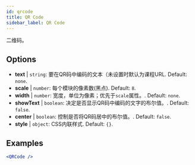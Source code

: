 ```yaml
---
id: qrcode
title: QR Code
sidebar_label: QR Code
---
```


二维码。

## Options

* __text__ | `string`: 要在QR码中编码的文本（未设置时默认为课程URL. Default: `none`.
* __scale__ | `number`: 每个模块的像素数(黑点). Default: `8`.
* __width__ | `number`: 宽度，单位为像素；优先于`scale`属性。. Default: `none`.
* __showText__ | `boolean`: 决定是否显示QR码中编码的文字的布尔值。. Default: `false`.
* __center__ | `boolean`: 控制是否将QR码居中的布尔值。. Default: `false`.
* __style__ | `object`: CSS内联样式. Default: `{}`.


## Examples

```jsx live
<QRCode />
```

